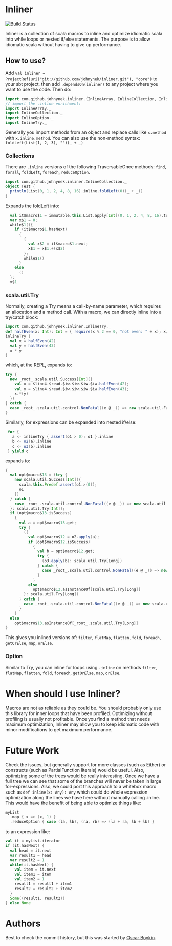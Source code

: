 # Inliner
[![Build
Status](https://travis-ci.org/johnynek/inliner.svg)](https://travis-ci.org/johnynek/inliner)

Inliner is a collection of scala macros to inline and optimize idiomatic scala into while loops or nested if/else statements. The purpose is to allow idiomatic scala without having to give up performance.

## How to use?
Add `val inliner = ProjectRef(uri("git://github.com/johnynek/inliner.git"), "core")` to your sbt project, then add `.dependsOn(inliner)`
to any project where you want to use the code. Then do:
```scala
import com.github.johnynek.inliner.{InlineArray, InlineCollection, InlineOption, InlineRange, InlineTry}
// import the .inline enrichment:
import InlineArray._
import InlineCollection._
import InlineOption._
import InlineTry._
```
Generally you import methods from an object and replace calls like `x.method` with `x.inline.method`. You can
also use the non-method syntax: `foldLeft(List(1, 2, 3), "")(_ + _)`

### Collections
There are `.inline` versions of the following TraversableOnce methods: `find`, `forall`, `foldLeft`, `foreach`, `reduceOption`.
```scala
import com.github.johnynek.inliner.InlineCollection._
object Test {
  println(List(0, 1, 2, 4, 8, 16).inline.foldLeft(0)(_ + _))
}
```
Expands the foldLeft into:
```scala
  val it$macro$1 = immutable.this.List.apply[Int](0, 1, 2, 4, 8, 16).toIterator;
  var x$1 = 0;
  while$1(){
    if (it$macro$1.hasNext)
      {
        {
          val x$2 = it$macro$1.next;
          x$1 = x$1.+(x$2)
        };
        while$1()
      }
    else
      ()
  };
  x$1
```
### scala.util.Try
Normally, creating a Try means a call-by-name parameter, which requires an allocation and a method call. With a macro, we can directly inline into a try/catch block:
```scala
import com.github.johnynek.inliner.InlineTry._
def halfEven(x: Int): Int = { require(x % 2 == 0, "not even: " + x); x/2 }
inlineTry {
  val x = halfEven(42)
  val y = halfEven(43)
  x * y
}
```
which, at the REPL, expands to:
```scala
try {
  new _root_.scala.util.Success[Int]({
    val x = $line4.$read.$iw.$iw.$iw.$iw.halfEven(42);
    val y = $line4.$read.$iw.$iw.$iw.$iw.halfEven(43);
    x.*(y)
  })
} catch {
  case _root_.scala.util.control.NonFatal((e @ _)) => new scala.util.Failure[Nothing](e)
}
```
Similarly, for expressions can be expanded into nested if/else:
```scala
 for {
   a <- inlineTry { assert(o1 > 0); o1 }.inline
   b <- o2(a).inline
   c <- o3(b).inline
 } yield c
```
expands to:
```scala
{
  val opt$macro$13 = (try {
    new scala.util.Success[Int]({
      scala.this.Predef.assert(o1.>(0));
      o1
    })
  } catch {
    case _root_.scala.util.control.NonFatal((e @ _)) => new scala.util.Failure[Nothing](e)
  }: scala.util.Try[Int]);
  if (opt$macro$13.isSuccess)
    {
      val a = opt$macro$13.get;
      try {
        ({
          val opt$macro$12 = o2.apply(a);
          if (opt$macro$12.isSuccess)
            {
              val b = opt$macro$12.get;
              try {
                (o3.apply(b): scala.util.Try[Long])
              } catch {
                case _root_.scala.util.control.NonFatal((e @ _)) => new scala.util.Failure[Nothing](e)
              }
            }
          else
            opt$macro$12.asInstanceOf[scala.util.Try[Long]]
        }: scala.util.Try[Long])
      } catch {
        case _root_.scala.util.control.NonFatal((e @ _)) => new scala.util.Failure[Nothing](e)
      }
    }
  else
    opt$macro$13.asInstanceOf[_root_.scala.util.Try[Long]]
}

```
This gives you inlined versions of: `filter`, `flatMap`, `flatten`, `fold`, `foreach`, `getOrElse`, `map`, `orElse`.

### Option
Similar to Try, you can inline for loops using `.inline` on methods `filter`, `flatMap`, `flatten`, `fold`, `foreach`, `getOrElse`, `map`, `orElse`.

# When should I use Inliner?
Macros are not as reliable as they could be. You should probably only use this library for inner loops that have been profiled. Optimizing without profiling is usually not profitable. Once you find a method that needs maximum optimization, Inliner may allow you to keep idiomatic code with minor modifications to get maximum performance.

# Future Work
Check the issues, but generally support for more classes (such as Either) or constructs (such as PartialFunction literals) would be useful. Also, optimizing some of the trees would be really interesting. Once we have a full tree we can see that some of the branches will never be taken in large for-expressions. Also, we could port this approach to a whitebox macro such as `def inline(x: Any): Any` which could do whole expression optimization along the lines we have here without manually calling .inline. This would have the benefit of being able to optimize things like:
```scala
myList
  .map { x => (x, 1) }
  .reduceOption { case (la, lb), (ra, rb) => (la + ra, lb + lb) }
```
to an expression like:
```scala
val it = myList.iterator
if (it.hasNext) {
  val head = it.next
  var result1 = head
  var result2 = 1
  while(it.hasNext) {
    val item = it.next
    val item1 = item
    val item2 = 1
    result1 = result1 + item1
    result2 = result2 + item2
  }
  Some((result1, result2))
} else None
```

# Authors
Best to check the commit history, but this was started by [Oscar Boykin](https://twitter.com/posco).
